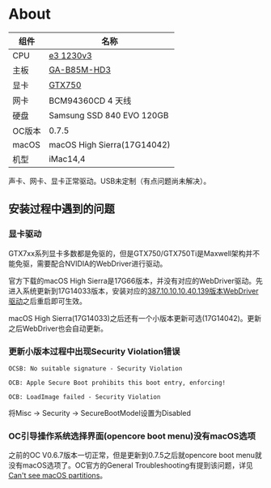 # About

| 组件 | 名称 |
| --- | --- |
| CPU | [e3 1230v3](https://ark.intel.com/content/www/cn/zh/ark/products/75054/intel-xeon-processor-e31230-v3-8m-cache-3-30-ghz.html) |
| 主板 | [GA-B85M-HD3](https://www.gigabyte.cn/Motherboard/GA-B85M-HD3-A-rev-10#ov) |
| 显卡 | [GTX750](https://www.nvidia.cn/geforce/graphics-cards/geforce-gtx-750/) |
| 网卡 | BCM94360CD 4 天线 |
| 硬盘 | Samsung SSD 840 EVO 120GB |
| OC版本 | 0.7.5 |
| macOS | macOS High Sierra(17G14042) |
| 机型 | iMac14,4 |

声卡、网卡、显卡正常驱动。USB未定制（有点问题尚未解决）。

## 安装过程中遇到的问题

### 显卡驱动

GTX7xx系列显卡多数都是免驱的，但是GTX750/GTX750Ti是Maxwell架构并不能免驱，需要配合NVIDIA的WebDriver进行驱动。

官方下载的macOS High Sierra是17G66版本，并没有对应的WebDriver驱动。先进入系统更新到17G14033版本，安装对应的[387.10.10.10.40.139版本WebDriver驱动](https://www.tonymacx86.com/nvidia-drivers/)之后重启即可生效。

macOS High Sierra(17G14033)之后还有一个小版本更新可选(17G14042)。更新之后WebDriver也会自动更新。

### 更新小版本过程中出现Security Violation错误

```text
OCSB: No suitable signature - Security Violation

OCB: Apple Secure Boot prohibits this boot entry, enforcing!

OCB: LoadImage failed - Security Violation
```

将Misc → Security → SecureBootModel设置为Disabled

### OC引导操作系统选择界面(opencore boot menu)没有macOS选项

之前的OC V0.6.7版本一切正常，但是更新到0.7.5之后就opencore boot menu就没有macOS选项了。OC官方的General Troubleshooting有提到该问题，详见[Can't see macOS partitions](https://dortania.github.io/OpenCore-Install-Guide/troubleshooting/extended/opencore-issues.html#can-t-see-macos-partitions)。
